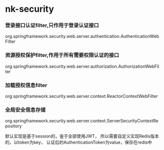 # nk-security


### 登录接口认证filter,只作用于登录认证接口

org.springframework.security.web.server.authentication.AuthenticationWebFilter

### 资源授权保护filter,作用于所有需要权限认证的接口

org.springframework.security.web.server.authorization.AuthorizationWebFilter

### 加载授权信息filter

org.springframework.security.web.server.context.ReactorContextWebFilter

### 全局安全信息存储

org.springframework.security.web.server.context.ServerSecurityContextRepository

默认实现是基于session的，鉴于全部使用JWT，
所以需要自定义实现Redis版本的，以token为key，
认证后的AuthenticationToken为value，保存在redis中
